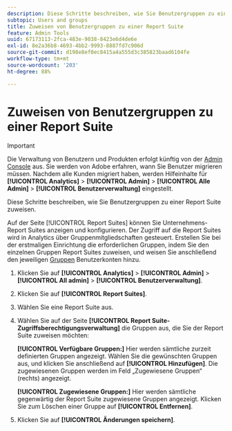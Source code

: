 ```yaml
---
description: Diese Schritte beschreiben, wie Sie Benutzergruppen zu einer Report Suite zuweisen.
subtopic: Users and groups
title: Zuweisen von Benutzergruppen zu einer Report Suite
feature: Admin Tools
uuid: 67173113-2fca-483e-9038-8423e6d4de6e
exl-id: 8e2a36b8-4693-4bb2-9993-8887fd7c906d
source-git-commit: d198e8ef0ec8415a4a555d3c385823baad6104fe
workflow-type: tm+mt
source-wordcount: '203'
ht-degree: 88%

---
```


# Zuweisen von Benutzergruppen zu einer Report Suite

>[!IMPORTANT]
>
>Die Verwaltung von Benutzern und Produkten erfolgt künftig von der [Admin Console](https://helpx.adobe.com/de/enterprise/using/admin-console.html) aus. Sie werden von Adobe erfahren, wann Sie Benutzer migrieren müssen. Nachdem alle Kunden migriert haben, werden Hilfeinhalte für **[!UICONTROL Analytics]** > **[!UICONTROL Admin]** > **[!UICONTROL Alle Admin]** > **[!UICONTROL Benutzerverwaltung]** eingestellt.

Diese Schritte beschreiben, wie Sie Benutzergruppen zu einer Report Suite zuweisen.

Auf der Seite [!UICONTROL Report Suites] können Sie Unternehmens-Report Suites anzeigen und konfigurieren. Der Zugriff auf die Report Suites wird in Analytics über Gruppenmitgliedschaften gesteuert. Erstellen Sie bei der erstmaligen Einrichtung die erforderlichen Gruppen, indem Sie den einzelnen Gruppen Report Suites zuweisen, und weisen Sie anschließend den jeweiligen  [Gruppen](/help/admin/user-management2/c-user-groups/groups.md) Benutzerkonten hinzu.

1. Klicken Sie auf **[!UICONTROL Analytics]** > **[!UICONTROL Admin]** > **[!UICONTROL All admin]** > **[!UICONTROL Benutzerverwaltung]**.
1. Klicken Sie auf **[!UICONTROL Report Suites]**.
1. Wählen Sie eine Report Suite aus.
1. Wählen Sie auf der Seite **[!UICONTROL Report Suite-Zugriffsberechtigungsverwaltung]** die Gruppen aus, die Sie der Report Suite zuweisen möchten:

   **[!UICONTROL Verfügbare Gruppen:]** Hier werden sämtliche zurzeit definierten Gruppen angezeigt. Wählen Sie die gewünschten Gruppen aus, und klicken Sie anschließend auf **[!UICONTROL Hinzufügen]**. Die zugewiesenen Gruppen werden im Feld „Zugewiesene Gruppen“ (rechts) angezeigt.

   **[!UICONTROL Zugewiesene Gruppen:]** Hier werden sämtliche gegenwärtig der Report Suite zugewiesene Gruppen angezeigt. Klicken Sie zum Löschen einer Gruppe auf **[!UICONTROL Entfernen]**.
1. Klicken Sie auf **[!UICONTROL Änderungen speichern]**.
